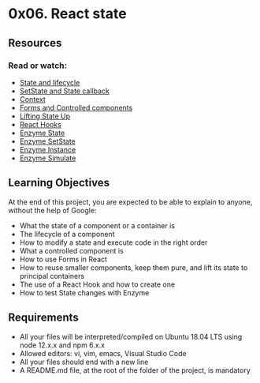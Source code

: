 # 0x06. React state

## Resources

### Read or watch:

- [State and lifecycle](https://intranet.hbtn.io/rltoken/73x5hG08XwbZ_tKwrLVsaQ)
- [SetState and State callback](https://intranet.hbtn.io/rltoken/leRP2NUTKuNQn9fjCkIIWQ)
- [Context](https://intranet.hbtn.io/rltoken/RY469Vj1ai43U1O_Bw2zww)
- [Forms and Controlled components](https://intranet.hbtn.io/rltoken/rJiNSBnvbLhet4FgyWxrkg)
- [Lifting State Up](https://intranet.hbtn.io/rltoken/lCiofK_nr9h_-bcST8x_Zg)
- [React Hooks](https://intranet.hbtn.io/rltoken/vFgst4GPjbIENWQaVC0R3Q)
- [Enzyme State](https://intranet.hbtn.io/rltoken/V4TxuKMySwnzrfPDtqrlDg)
- [Enzyme SetState](https://intranet.hbtn.io/rltoken/7DD2jihrJyavY-ReXXIz_w)
- [Enzyme Instance](https://intranet.hbtn.io/rltoken/5PP4QrClUCON8ivE83Wh7Q)
- [Enzyme Simulate](https://intranet.hbtn.io/rltoken/BLCWTFXnN8Oy4EBcLuIw8Q)

## Learning Objectives

At the end of this project, you are expected to be able to explain to anyone, without the help of Google:

- What the state of a component or a container is
- The lifecycle of a component
- How to modify a state and execute code in the right order
- What a controlled component is
- How to use Forms in React
- How to reuse smaller components, keep them pure, and lift its state to principal containers
- The use of a React Hook and how to create one
- How to test State changes with Enzyme

## Requirements

- All your files will be interpreted/compiled on Ubuntu 18.04 LTS using node 12.x.x and npm 6.x.x
- Allowed editors: vi, vim, emacs, Visual Studio Code
- All your files should end with a new line
- A README.md file, at the root of the folder of the project, is mandatory